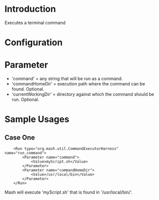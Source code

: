 # Introduction #
Executes a terminal command

# Configuration #

# Parameter #
  * 'command' = any string that will be run as a command.
  * 'commandHomeDir' = execution path where the command can be found.  Optional.
  * 'currentWorkingDir' = directory against which the command should be run.  Optional.

# Sample Usages #
## Case One ##
```
    <Run type="org.mash.util.CommandExecutorHarness" name="run_command">        
        <Parameter name="command">
            <Value>myScript.sh</Value>
        </Parameter>
        <Parameter name="commandHomeDir">
            <Value>/usr/local/bin</Value>
        </Parameter>        
    </Run>
```

Mash will execute 'myScript.sh' that is found in '/usr/local/bin/'.